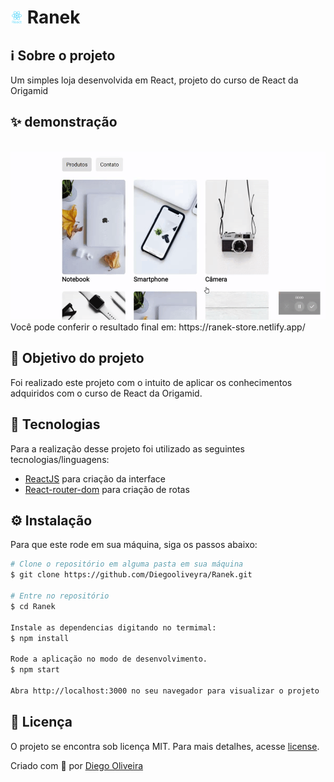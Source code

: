 # <img src="https://raw.githubusercontent.com/devicons/devicon/master/icons/react/react-original-wordmark.svg" alt="react" width="20" height="20"/> Ranek

## ℹ️ Sobre o projeto

Um simples loja desenvolvida em React, projeto do curso de React da Origamid

## ✨ demonstração

</br>
<img src="./.github/demonstração.gif">
</br>
Você pode conferir o resultado final em: https://ranek-store.netlify.app/

## 🎯 Objetivo do projeto

Foi realizado este projeto com o intuito de aplicar os conhecimentos adquiridos com o curso de React da Origamid.

## 📝 Tecnologias

Para a realização desse projeto foi utilizado as seguintes tecnologias/linguagens:

- [ReactJS](https://pt-br.reactjs.org) para criação da interface
- [React-router-dom](https://www.npmjs.com/package/react-router-dom) para criação de rotas

## ⚙️ Instalação

Para que este rode em sua máquina, siga os passos abaixo:

```bash
# Clone o repositório em alguma pasta em sua máquina
$ git clone https://github.com/Diegooliveyra/Ranek.git

# Entre no repositório
$ cd Ranek

Instale as dependencias digitando no termimal:
$ npm install

Rode a aplicação no modo de desenvolvimento.
$ npm start

Abra http://localhost:3000 no seu navegador para visualizar o projeto
```

## 📝 Licença

<p>O projeto se encontra sob licença MIT. Para mais detalhes, acesse <a href='LICENSE'>license<a>.</p>
<p>Criado com 💙 por <a href='https://github.com/Diegooliveyra/' target='blank'>Diego Oliveira</a></p>

